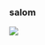 ### salom 
<img src="https://media2.giphy.com/media/Q7LHmoFwVP6Yc1swZs/200w.webp?cid=ecf05e47w0fvx0l72g7iqxe8rmvqofvspa83cgy0kh286jwb&rid=200w.webp&ct=s">
